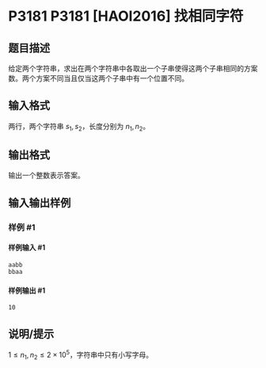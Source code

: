 # P3181 P3181 [HAOI2016] 找相同字符

## 题目描述

给定两个字符串，求出在两个字符串中各取出一个子串使得这两个子串相同的方案数。两个方案不同当且仅当这两个子串中有一个位置不同。


## 输入格式

两行，两个字符串 $s_1,s_2$，长度分别为 $n_1,n_2$。


## 输出格式

输出一个整数表示答案。


## 输入输出样例

### 样例 #1

#### 样例输入 #1

```
aabb
bbaa
```

#### 样例输出 #1

```
10
```

## 说明/提示

$1\le n_1,n_2\le 2\times 10^5$，字符串中只有小写字母。

